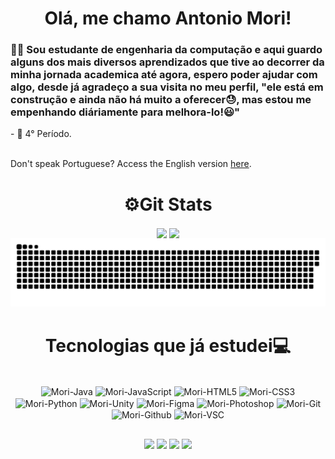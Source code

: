 <h1 style="text-align: center;">Olá, me chamo Antonio Mori!</h1>
<h3>👷‍♂️ Sou estudante de engenharia da computação e aqui guardo alguns dos mais diversos aprendizados que tive ao decorrer da minha jornada academica até agora, espero poder ajudar com algo, desde já agradeço a sua visita no meu perfil, "ele está em construção e ainda não há muito a oferecer😓, mas estou me empenhando diáriamente para melhora-lo!😃"</h3>
- 🚀 4° Período.<br>
<br>

Don't speak Portuguese? Access the English version [here](https://github.com/AntonioMori/AntonioMori/blob/main/README-en.md). <br>


<!--
- 🔭 I’m currently working on ...
- 🌱 I’m currently learning "i know it is alot of things but its time to expand!😄"
- 👯 I’m looking to collaborate on ...
- 🤔 I’m looking for help with ...
- 💬 Ask me about ...
- 📫 How to reach me: ...
- 😄 Pronouns: ...
- ⚡ Fun fact: ...
-->

<h1 align="center">⚙Git Stats</h1>

<div align="center">

  <img height=180 align="center" src="https://github-readme-stats.vercel.app/api?username=antoniomori&theme=tokyonight&rank_icon=github&card_width=300&show_icons=true&bg_color=90,000000,040449"  />


  <img height=180 align="center"  src="https://github-readme-stats.vercel.app/api/top-langs?username=antoniomori&layout=compact&langs_count=8&card_width=300&theme=tokyonight&rank_icon=github&bg_color=90,000000,040449" />
</div>

<!-- Jogo da cobrinha -->
<picture>
  <source media="(prefers-color-scheme: dark)" srcset="https://raw.githubusercontent.com/AntonioMori/AntonioMori/output/github-contribution-grid-snake-dark.svg">
  <source media="(prefers-color-scheme: light)" srcset="https://raw.githubusercontent.com/AntonioMori/AntonioMori/output/github-contribution-grid-snake-dark.svg">
  <img alt="github contribution grid snake animation" src="https://raw.githubusercontent.com/AntonioMori/AntonioMori/output/github-contribution-grid-snake.svg">
</picture>

<!-- tecnologias
git , github,  gitkraken  
 java, javascript, html5, css3, python, figma, photoshop, unity,
 -->
<h1 align="center">Tecnologias que já estudei💻</h1>

<div align="center" style="display: inline_block " ><br>

  <img align="center" alt="Mori-Java" height="30" width="40" src="https://cdn.jsdelivr.net/gh/devicons/devicon/icons/java/java-original.svg">
 
  <img align="center" alt="Mori-JavaScript" height="30" width="40" src="https://cdn.jsdelivr.net/gh/devicons/devicon/icons/javascript/javascript-original.svg">
 
  <img align="center" alt="Mori-HTML5" height="30" width="40" src="https://cdn.jsdelivr.net/gh/devicons/devicon/icons/html5/html5-original-wordmark.svg">

  <img align="center" alt="Mori-CSS3" height="30" width="40" src="https://cdn.jsdelivr.net/gh/devicons/devicon/icons/css3/css3-original-wordmark.svg">

  <img align="center" alt="Mori-Python" height="30" width="40" src="https://cdn.jsdelivr.net/gh/devicons/devicon/icons/python/python-original.svg">
 
  <img align="center"  alt="Mori-Unity" height="30" width="40" src="https://cdn.jsdelivr.net/gh/devicons/devicon/icons/unity/unity-original.svg">
  
  <img align="center" alt="Mori-Figma" height="30" width="40" src="https://cdn.jsdelivr.net/gh/devicons/devicon/icons/figma/figma-original.svg">

  <img align="center" alt="Mori-Photoshop" height="30" width="40" src="https://cdn.jsdelivr.net/gh/devicons/devicon/icons/photoshop/photoshop-plain.svg">

  <img align="center" alt="Mori-Git" height="30" width="40" src="https://cdn.jsdelivr.net/gh/devicons/devicon/icons/git/git-plain-wordmark.svg">
 
  <img align="center" alt="Mori-Github" height="30" width="40" src="https://cdn.jsdelivr.net/gh/devicons/devicon/icons/github/github-original-wordmark.svg">

  <img align="center" alt="Mori-VSC" height="30" width="40" src="https://cdn.jsdelivr.net/gh/devicons/devicon/icons/vscode/vscode-original.svg">

</div>

<h2></h2>
<div align="center" style="display: inline_block" >
  
  <a href = "mailto:antonio.mori@ufrpe.br"><img src="https://img.shields.io/badge/Microsoft_Outlook-0078D4?style=for-the-badge&logo=microsoft-outlook&logoColor=white" target="_blank"></a>
  <a href="https://www.linkedin.com/in/antonio-mori-dev/" target="_blank"><img src="https://img.shields.io/badge/-LinkedIn-%230077B5?style=for-the-badge&logo=linkedin&logoColor=white" target="_blank"></a> 
  <a href="https://instagram.com/antonio_mori_?igshid=NGVhN2U2NjQ0Yg==" target="_blank"><img src="https://img.shields.io/badge/-Instagram-%23E4405F?style=for-the-badge&logo=instagram&logoColor=white" target="_blank"></a>
<a href = "mailto:anarosa.trancoso@gmail.com"><img src="https://img.shields.io/badge/-Gmail-%23333?style=for-the-badge&logo=gmail&logoColor=white" target="_blank"></a>
 

</div>
